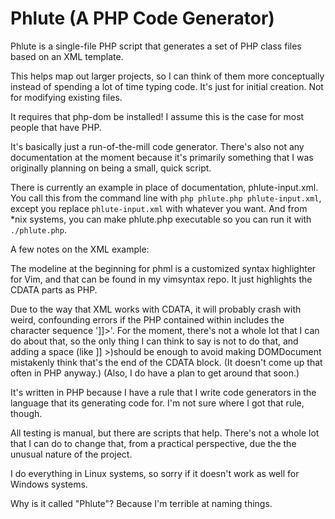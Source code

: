 Phlute (A PHP Code Generator)
=============================

Phlute is a single-file PHP script that generates a set of PHP class files based on an XML template.

This helps map out larger projects, so I can think of them more conceptually instead of spending a lot of time typing code.  It's just for initial creation.  Not for modifying existing files.

It requires that php-dom be installed!  I assume this is the case for most people that have PHP.

It's basically just a run-of-the-mill code generator.  There's also not any documentation at the moment because it's primarily something that I was originally planning on being a small, quick script.

There is currently an example in place of documentation, phlute-input.xml.  You call this from the command line with `php phlute.php phlute-input.xml`, except you replace `phlute-input.xml` with whatever you want.  And from \*nix systems, you can make phlute.php executable so you can run it with `./phlute.php`.


A few notes on the XML example:

The modeline at the beginning for phml is a customized syntax highlighter for Vim, and that can be found in my vimsyntax repo.  It just highlights the CDATA parts as PHP.

Due to the way that XML works with CDATA, it will probably crash with weird, confounding errors if the PHP contained within includes the character sequence ']]>'.  For the moment, there's not a whole lot that I can do about that, so the only thing I can think to say is not to do that, and adding a space (like ]] >)should be enough to avoid making DOMDocument mistakenly think that's the end of the CDATA block.  (It doesn't come up that often in PHP anyway.)  (Also, I do have a plan to get around that soon.)


It's written in PHP because I have a rule that I write code generators in the language that its generating code for.  I'm not sure where I got that rule, though.

All testing is manual, but there are scripts that help.  There's not a whole lot that I can do to change that, from a practical perspective, due the the unusual nature of the project.

I do everything in Linux systems, so sorry if it doesn't work as well for Windows systems.

Why is it called "Phlute"?  Because I'm terrible at naming things.
